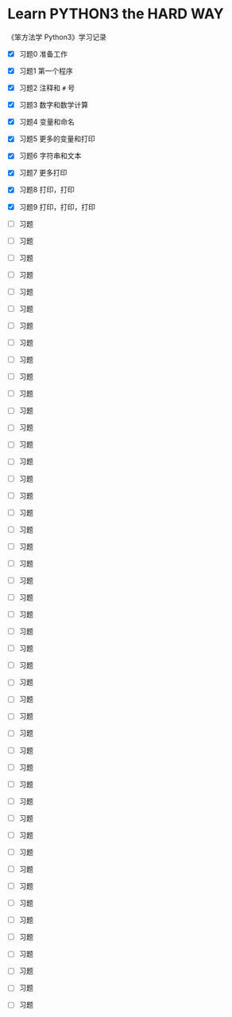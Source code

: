 # Learn PYTHON3 the HARD WAY

《笨方法学 Python3》学习记录

- [x] 习题0 准备工作
- [x] 习题1 第一个程序
- [x] 习题2 注释和 `#` 号
- [x] 习题3 数字和数学计算
- [x] 习题4 变量和命名
- [x] 习题5 更多的变量和打印
- [x] 习题6 字符串和文本
- [x] 习题7 更多打印
- [x] 习题8 打印，打印
- [x] 习题9 打印，打印，打印
- [ ] 习题 
- [ ] 习题 
- [ ] 习题 
- [ ] 习题 
- [ ] 习题 
- [ ] 习题 
- [ ] 习题 
- [ ] 习题 
- [ ] 习题 
- [ ] 习题 
- [ ] 习题 
- [ ] 习题 
- [ ] 习题 
- [ ] 习题 
- [ ] 习题 
- [ ] 习题 
- [ ] 习题 
- [ ] 习题 
- [ ] 习题 
- [ ] 习题 
- [ ] 习题 
- [ ] 习题 
- [ ] 习题 
- [ ] 习题 
- [ ] 习题 
- [ ] 习题 
- [ ] 习题 
- [ ] 习题 
- [ ] 习题 
- [ ] 习题 
- [ ] 习题 
- [ ] 习题 
- [ ] 习题 
- [ ] 习题 
- [ ] 习题 
- [ ] 习题 
- [ ] 习题 
- [ ] 习题 
- [ ] 习题 
- [ ] 习题 
- [ ] 习题 
- [ ] 习题 
- [ ] 习题 
- [ ] 习题 
- [ ] 习题 
- [ ] 习题 
- [ ] 习题 

